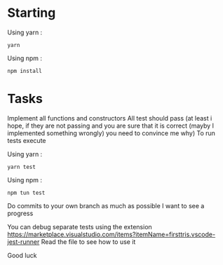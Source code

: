# Starting

Using yarn :

```
yarn
```


Using npm : 
```
npm install
```

# Tasks 
Implement all functions and constructors
All test should pass (at least i hope, if they are not passing and you are sure that it is correct (mayby I implemented something wrongly) you need to convince me why)
To run tests execute

Using yarn : 

```
yarn test
```


Using npm : 
```
npm tun test
```

Do commits to your own branch as much as possible I want to see a progress

You can debug separate tests using the extension https://marketplace.visualstudio.com/items?itemName=firsttris.vscode-jest-runner
Read the file to see how to use it

Good luck
